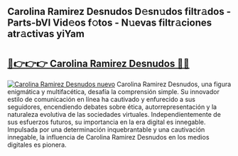 ## Carolina Ramirez Desnudos D𝚎sn𝚞dos filtr𝚊dos - Parts-bVI Vid𝚎os f𝚘tos - N𝚞evas filtr𝚊ciones atr𝚊ctivas yiYam

# <h2><a href="http://mb0xpn5.tromn.icu/?c=Carolina+Ramirez+Desnudos">🔗👉👉👉 Carolina Ramirez Desnudos 🔗🔗</a></h2>

[![Carolina Ramirez Desnudos nuevo](https://i.imgur.com/pEAQMta.gif)](http://mb0xpn5.tromn.icu/?c=Carolina+Ramirez+Desnudos)
Carolina Ramirez Desnudos, una figura enigmática y multifacética, desafía la comprensión simple. Su innovador estilo de comunicación en línea ha cautivado y enfurecido a sus seguidores, encendiendo debates sobre ética, autorrepresentación y la naturaleza evolutiva de las sociedades virtuales. Independientemente de sus esfuerzos futuros, su importancia en la era digital es innegable. Impulsada por una determinación inquebrantable y una cautivación innegable, la influencia de Carolina Ramirez Desnudos en los medios digitales es pionera.
